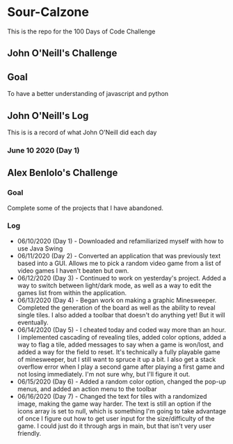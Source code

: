 # Sour-Calzone
This is the repo for the 100 Days of Code Challenge

## John O'Neill's Challenge

## Goal
To have a better understanding of javascript and python


## John O'Neill's Log
This is is a record of what John O'Neill did each day
### June 10 2020 (Day 1)

## Alex Benlolo's Challenge

### Goal
Complete some of the projects that I have abandoned.

### Log
* 06/10/2020 (Day 1) - Downloaded and refamiliarized myself with how to use Java Swing
* 06/11/2020 (Day 2) - Converted an application that was previously text based into a GUI. Allows me to pick a random video game from a list of video games I haven't beaten but own.
* 06/12/2020 (Day 3) - Continued to work on yesterday's project. Added a way to switch between light/dark mode, as well as a way to edit the games list from within the application.
* 06/13/2020 (Day 4) - Began work on making a graphic Minesweeper. Completed the generation of the board as well as the ability to reveal single tiles. I also added a toolbar that doesn't do anything yet! But it will eventually.
* 06/14/2020 (Day 5) - I cheated today and coded way more than an hour. I implemented cascading of revealing tiles, added color options, added a way to flag a tile, added messages to say when a game is won/lost, and added a way for the field to reset. It's technically a fully playable game of minesweeper, but I still want to spruce it up a bit. I also get a stack overflow error when I play a second game after playing a first game and not losing immediately. I'm not sure why, but I'll figure it out.
* 06/15/2020 (Day 6) - Added a random color option, changed the pop-up menus, and added an action menu to the toolbar
* 06/16/2020 (Day 7) - Changed the text for tiles with a randomized image, making the game way harder. The text is still an option if the icons array is set to null, which is something I'm going to take advantage of once I figure out how to get user input for the size/difficulty of the game. I could just do it through args in main, but that isn't very user friendly.
